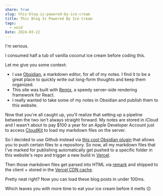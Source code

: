 ```yaml
---
share: true
slug: this-blog-is-powered-by-ice-cream
title: This Blog Is Powered By Ice Cream
tags:
  - void
Date: 2024-03-22
---
```


I'm serious. 

I consumed half a tub of vanilla coconut ice cream before coding this.

Let me give you some context:
- I use [Obsidian](https://obsidian.md/), a markdown editor, for all of my notes. I find it to be a great place to quickly write out long-form thoughts and keep them organized.
- This site was built with [Remix](https://remix.run/), a speedy server-side rendering framework for React.
- I really wanted to take some of my notes in Obsidian and publish them to this website.

Now that you're all caught up, you'll realize that setting up a pipeline between the two isn't always straight forward. My notes are stored in iCloud and I wasn't about to pay $100 a year for an Apple Developer Account just to access [CloudKit](https://developer.apple.com/icloud/cloudkit/) to load my markdown files on the server. 

So I decided to use Github instead via [this cool Obsidian plugin](https://github.com/ObsidianPublisher/obsidian-github-publisher) that allows you to push certain files to a repository. So now, all my markdown files that I've marked for publishing automatically get pushed to a specific folder in this website's repo and trigger a new build in [Vercel](https://vercel.com).

Then those markdown files get parsed into HTML via [remark](https://github.com/remarkjs/remark) and shipped to the client + stored in the [Vercel CDN cache](https://vercel.com/docs/edge-network/headers#recommended-settings).

Pretty neat right? Now you can load these blog posts in under 100ms. 

Which leaves you with more time to eat your ice cream before it melts 😔